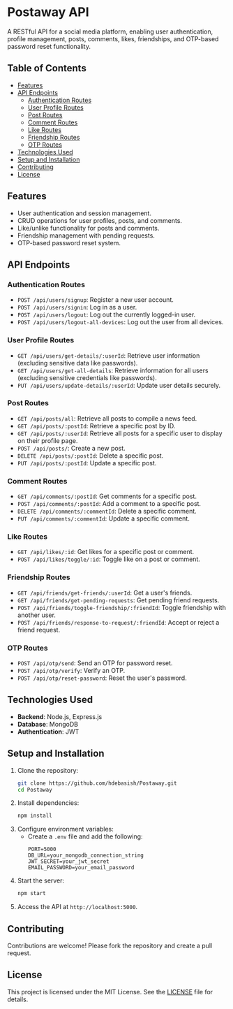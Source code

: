 # Postaway API

A RESTful API for a social media platform, enabling user authentication, profile management, posts, comments, likes, friendships, and OTP-based password reset functionality.

## Table of Contents
- [Features](#features)
- [API Endpoints](#api-endpoints)
  - [Authentication Routes](#authentication-routes)
  - [User Profile Routes](#user-profile-routes)
  - [Post Routes](#post-routes)
  - [Comment Routes](#comment-routes)
  - [Like Routes](#like-routes)
  - [Friendship Routes](#friendship-routes)
  - [OTP Routes](#otp-routes)
- [Technologies Used](#technologies-used)
- [Setup and Installation](#setup-and-installation)
- [Contributing](#contributing)
- [License](#license)

## Features
- User authentication and session management.
- CRUD operations for user profiles, posts, and comments.
- Like/unlike functionality for posts and comments.
- Friendship management with pending requests.
- OTP-based password reset system.

## API Endpoints

### Authentication Routes
- `POST /api/users/signup`: Register a new user account.
- `POST /api/users/signin`: Log in as a user.
- `POST /api/users/logout`: Log out the currently logged-in user.
- `POST /api/users/logout-all-devices`: Log out the user from all devices.

### User Profile Routes
- `GET /api/users/get-details/:userId`: Retrieve user information (excluding sensitive data like passwords).
- `GET /api/users/get-all-details`: Retrieve information for all users (excluding sensitive credentials like passwords).
- `PUT /api/users/update-details/:userId`: Update user details securely.

### Post Routes
- `GET /api/posts/all`: Retrieve all posts to compile a news feed.
- `GET /api/posts/:postId`: Retrieve a specific post by ID.
- `GET /api/posts/:userId`: Retrieve all posts for a specific user to display on their profile page.
- `POST /api/posts/`: Create a new post.
- `DELETE /api/posts/:postId`: Delete a specific post.
- `PUT /api/posts/:postId`: Update a specific post.

### Comment Routes
- `GET /api/comments/:postId`: Get comments for a specific post.
- `POST /api/comments/:postId`: Add a comment to a specific post.
- `DELETE /api/comments/:commentId`: Delete a specific comment.
- `PUT /api/comments/:commentId`: Update a specific comment.

### Like Routes
- `GET /api/likes/:id`: Get likes for a specific post or comment.
- `POST /api/likes/toggle/:id`: Toggle like on a post or comment.

### Friendship Routes
- `GET /api/friends/get-friends/:userId`: Get a user's friends.
- `GET /api/friends/get-pending-requests`: Get pending friend requests.
- `POST /api/friends/toggle-friendship/:friendId`: Toggle friendship with another user.
- `POST /api/friends/response-to-request/:friendId`: Accept or reject a friend request.

### OTP Routes
- `POST /api/otp/send`: Send an OTP for password reset.
- `POST /api/otp/verify`: Verify an OTP.
- `POST /api/otp/reset-password`: Reset the user's password.

## Technologies Used
- **Backend**: Node.js, Express.js
- **Database**: MongoDB
- **Authentication**: JWT

## Setup and Installation
1. Clone the repository:
   ```bash
   git clone https://github.com/hdebasish/Postaway.git
   cd Postaway
   ```
2. Install dependencies:
   ```bash
   npm install
   ```
3. Configure environment variables:
   - Create a `.env` file and add the following:
     ```env
     PORT=5000
     DB_URL=your_mongodb_connection_string
     JWT_SECRET=your_jwt_secret
     EMAIL_PASSWORD=your_email_password
     ```
4. Start the server:
   ```bash
   npm start
   ```
5. Access the API at `http://localhost:5000`.

## Contributing
Contributions are welcome! Please fork the repository and create a pull request.

## License
This project is licensed under the MIT License. See the [LICENSE](LICENSE) file for details.
